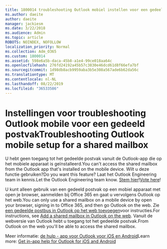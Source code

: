 ```yaml
---
title: 1800014 troubleshooting Outlook mobiel instellen voor een gedeelde postbus
ms.author: daeite
author: daeite
manager: jackiesm
ms.date: 3/22/2018
ms.audience: Admin
ms.topic: article
ROBOTS: NOINDEX, NOFOLLOW
localization_priority: Normal
ms.collection: Adm_O365
ms.custom: 1800014
ms.assetid: 598e6a5b-daca-45b8-a1e4-99ce018aa64c
ms.openlocfilehash: 276fd24192a45b57c3830e46dcd61d8f66efa7bf
ms.sourcegitcommit: 1d98db8acb9959aba3b5e308a567ade6b62da56c
ms.translationtype: MT
ms.contentlocale: nl-NL
ms.lasthandoff: 08/22/2019
ms.locfileid: "36533586"
---
```

# <a name="troubleshooting-outlook-mobile-setup-for-a-shared-mailbox"></a><span data-ttu-id="7fff2-102">Instellingen voor troubleshooting Outlook mobile voor een gedeeld postvak</span><span class="sxs-lookup"><span data-stu-id="7fff2-102">Troubleshooting Outlook mobile setup for a shared mailbox</span></span>

<span data-ttu-id="7fff2-103">U hebt geen toegang tot het gedeelde postvak vanuit de Outlook-app die op het mobiele apparaat is geïnstalleerd.</span><span class="sxs-lookup"><span data-stu-id="7fff2-103">You can't access the shared mailbox from the Outlook app that's installed on the mobile device.</span></span> <span data-ttu-id="7fff2-104">Wilt u deze functie gebruiken?</span><span class="sxs-lookup"><span data-stu-id="7fff2-104">Do you want this feature?</span></span> <span data-ttu-id="7fff2-105">Laat het Outlook Engineering team in kennis.</span><span class="sxs-lookup"><span data-stu-id="7fff2-105">Let the Outlook Engineering team know.</span></span> <span data-ttu-id="7fff2-106">[Stem hier](https://go.microsoft.com/fwlink/?linked=862116)!</span><span class="sxs-lookup"><span data-stu-id="7fff2-106">[Vote here](https://go.microsoft.com/fwlink/?linked=862116)!</span></span>
  
<span data-ttu-id="7fff2-107">U kunt alleen gebruik van een gedeeld postvak op een mobiel apparaat met open je browser, aanmelden bij Office 365 en gaat u vervolgens Outlook op het web.</span><span class="sxs-lookup"><span data-stu-id="7fff2-107">You can only use a shared mailbox on a mobile device by open your browser, signing in to Office 365, and then go Outlook on the web.</span></span> <span data-ttu-id="7fff2-108">Zie [een gedeelde postbus in Outlook op het web toevoegen](https://support.office.com/article/add-a-shared-mailbox-to-outlook-on-the-web-98b5a90d-4e38-415d-a030-f09a4cd28207)voor instructies.</span><span class="sxs-lookup"><span data-stu-id="7fff2-108">For instructions, see [Add a shared mailbox in Outlook on the web](https://support.office.com/article/add-a-shared-mailbox-to-outlook-on-the-web-98b5a90d-4e38-415d-a030-f09a4cd28207).</span></span> <span data-ttu-id="7fff2-109">Vanuit de webversie van Outlook hebt u toegang tot het gedeelde postvak.</span><span class="sxs-lookup"><span data-stu-id="7fff2-109">From Outlook on the web you'll be able to access the shared mailbox.</span></span>
  
<span data-ttu-id="7fff2-110">Meer informatie: [de hulp - app voor Outlook voor iOS en Android](https://support.office.com/article/Get-in-app-help-for-Outlook-for-iOS-and-Android-218a22d1-9fa5-4889-b689-de1c63493243)</span><span class="sxs-lookup"><span data-stu-id="7fff2-110">Learn more: [Get in-app help for Outlook for iOS and Android](https://support.office.com/article/Get-in-app-help-for-Outlook-for-iOS-and-Android-218a22d1-9fa5-4889-b689-de1c63493243)</span></span>
  


